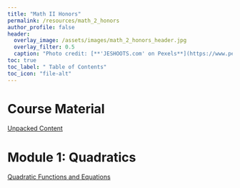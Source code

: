 ```yaml
---
title: "Math II Honors"
permalink: /resources/math_2_honors
author_profile: false
header:
  overlay_image: /assets/images/math_2_honors_header.jpg 
  overlay_filter: 0.5
  caption: "Photo credit: [**'JESHOOTS.com' on Pexels**](https://www.pexels.com/photo/person-holding-a-chalk-in-front-of-the-chalk-board-714699/)"
toc: true
toc_label: " Table of Contents"
toc_icon: "file-alt"
---
```


# Course Material
<a href="https://drive.google.com/file/d/1eRiok9it_pxyKNF4IXk8Fo5c1mKpqVeW/view?usp=sharing" target="_blank" class="btn btn--inverse btn--x-large">Unpacked Content</a>

# Module 1: Quadratics
<a href="/resources/math_2/quadratic_functions_and_equations_video/" class="btn btn--inverse btn--x-large">Quadratic Functions and Equations</a>